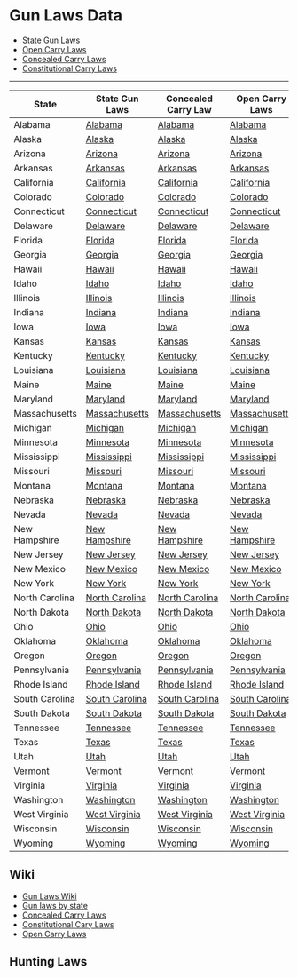 # Gun Laws Data

- [State Gun Laws](https://github.com/universityofguns/laws/tree/main/state-gun-laws)
- [Open Carry Laws](https://github.com/universityofguns/laws/tre/main/open-carry-laws/)
- [Concealed Carry Laws](https://github.com/universityofguns/laws/tree/main/concealed-carry-laws/)
- [Constitutional Carry Laws](https://github.com/universityofguns/laws/tree/main/constitutional-carry-laws/)

---

| State | State Gun Laws | Concealed Carry Law | Open Carry Laws | Constitutional Carry Laws |
|-------|----------|-----------------------|-----------------|----------------------------|
| Alabama | [Alabama](https://github.com/universityofguns/laws/blob/main/state-gun-laws/Alabama-Gun-Laws.md) | [Alabama](https://github.com/universityofguns/laws/blob/main/concealed-carry-laws/Alabama-Concealed-Carry.md) | [Alabama](https://github.com/universityofguns/laws/blob/main/open-carry-laws/Alabama-Open-Carry-Laws.md) | [Alabama](https://github.com/universityofguns/laws/blob/main/constitutional-carry-laws/Alabama-Constitutional-Carry-Laws.md) |
| Alaska | [Alaska](https://github.com/universityofguns/laws/blob/main/state-gun-laws/Alaska-Gun-Laws.md) | [Alaska](https://github.com/universityofguns/laws/blob/main/concealed-carry-laws/Alaska-Concealed-Carry.md) | [Alaska](https://github.com/universityofguns/laws/blob/main/open-carry-laws/Alaska-Open-Carry-Laws.md) | [Alaska](https://github.com/universityofguns/laws/blob/main/constitutional-carry-laws/Alaska-Constitutional-Carry-Laws.md) |
| Arizona | [Arizona](https://github.com/universityofguns/laws/blob/main/state-gun-laws/Arizona-Gun-Laws.md) | [Arizona](https://github.com/universityofguns/laws/blob/main/concealed-carry-laws/Arizona-Concealed-Carry.md) | [Arizona](https://github.com/universityofguns/laws/blob/main/open-carry-laws/Arizona-Open-Carry-Laws.md) | [Arizona](https://github.com/universityofguns/laws/blob/main/constitutional-carry-laws/Arizona-Constitutional-Carry-Laws.md) |
| Arkansas | [Arkansas](https://github.com/universityofguns/laws/blob/main/state-gun-laws/Arkansas-Gun-Laws.md) | [Arkansas](https://github.com/universityofguns/laws/blob/main/concealed-carry-laws/Arkansas-Concealed-Carry.md) | [Arkansas](https://github.com/universityofguns/laws/blob/main/open-carry-laws/Arkansas-Open-Carry-Laws.md) | [Arkansas](https://github.com/universityofguns/laws/blob/main/constitutional-carry-laws/Arkansas-Constitutional-Carry-Laws.md) |
| California | [California](https://github.com/universityofguns/laws/blob/main/state-gun-laws/California-Gun-Laws.md) | [California](https://github.com/universityofguns/laws/blob/main/concealed-carry-laws/California-Concealed-Carry.md) | [California](https://github.com/universityofguns/laws/blob/main/open-carry-laws/California-Open-Carry-Laws.md) | [California](https://github.com/universityofguns/laws/blob/main/constitutional-carry-laws/California-Constitutional-Carry-Laws.md) |
| Colorado | [Colorado](https://github.com/universityofguns/laws/blob/main/state-gun-laws/Colorado-Gun-Laws.md) | [Colorado](https://github.com/universityofguns/laws/blob/main/concealed-carry-laws/Colorado-Concealed-Carry.md) | [Colorado](https://github.com/universityofguns/laws/blob/main/open-carry-laws/Colorado-Open-Carry-Laws.md) | [Colorado](https://github.com/universityofguns/laws/blob/main/constitutional-carry-laws/Colorado-Constitutional-Carry-Laws.md) |
| Connecticut | [Connecticut](https://github.com/universityofguns/laws/blob/main/state-gun-laws/Connecticut-Gun-Laws.md) | [Connecticut](https://github.com/universityofguns/laws/blob/main/concealed-carry-laws/Connecticut-Concealed-Carry.md) | [Connecticut](https://github.com/universityofguns/laws/blob/main/open-carry-laws/Connecticut-Open-Carry-Laws.md) | [Connecticut](https://github.com/universityofguns/laws/blob/main/constitutional-carry-laws/Connecticut-Constitutional-Carry-Laws.md) |
| Delaware | [Delaware](https://github.com/universityofguns/laws/blob/main/state-gun-laws/Delaware-Gun-Laws.md) | [Delaware](https://github.com/universityofguns/laws/blob/main/concealed-carry-laws/Delaware-Concealed-Carry.md) | [Delaware](https://github.com/universityofguns/laws/blob/main/open-carry-laws/Delaware-Open-Carry-Laws.md) | [Delaware](https://github.com/universityofguns/laws/blob/main/constitutional-carry-laws/Delaware-Constitutional-Carry-Laws.md) |
| Florida | [Florida](https://github.com/universityofguns/laws/blob/main/state-gun-laws/Florida-Gun-Laws.md) | [Florida](https://github.com/universityofguns/laws/blob/main/concealed-carry-laws/Florida-Concealed-Carry.md) | [Florida](https://github.com/universityofguns/laws/blob/main/open-carry-laws/Florida-Open-Carry-Laws.md) | [Florida](https://github.com/universityofguns/laws/blob/main/constitutional-carry-laws/Florida-Constitutional-Carry-Laws.md) |
| Georgia | [Georgia](https://github.com/universityofguns/laws/blob/main/state-gun-laws/Georgia-Gun-Laws.md) | [Georgia](https://github.com/universityofguns/laws/blob/main/concealed-carry-laws/Georgia-Concealed-Carry.md) | [Georgia](https://github.com/universityofguns/laws/blob/main/open-carry-laws/Georgia-Open-Carry-Laws.md) | [Georgia](https://github.com/universityofguns/laws/blob/main/constitutional-carry-laws/Georgia-Constitutional-Carry-Laws.md) |
| Hawaii | [Hawaii](https://github.com/universityofguns/laws/blob/main/state-gun-laws/Hawaii-Gun-Laws.md) | [Hawaii](https://github.com/universityofguns/laws/blob/main/concealed-carry-laws/Hawaii-Concealed-Carry.md) | [Hawaii](https://github.com/universityofguns/laws/blob/main/open-carry-laws/Hawaii-Open-Carry-Laws.md) | [Hawaii](https://github.com/universityofguns/laws/blob/main/constitutional-carry-laws/Hawaii-Constitutional-Carry-Laws.md) |
| Idaho | [Idaho](https://github.com/universityofguns/laws/blob/main/state-gun-laws/Idaho-Gun-Laws.md) | [Idaho](https://github.com/universityofguns/laws/blob/main/concealed-carry-laws/Idaho-Concealed-Carry.md) | [Idaho](https://github.com/universityofguns/laws/blob/main/open-carry-laws/Idaho-Open-Carry-Laws.md) | [Idaho](https://github.com/universityofguns/laws/blob/main/constitutional-carry-laws/Idaho-Constitutional-Carry-Laws.md) |
| Illinois | [Illinois](https://github.com/universityofguns/laws/blob/main/state-gun-laws/Illinois-Gun-Laws.md) | [Illinois](https://github.com/universityofguns/laws/blob/main/concealed-carry-laws/Illinois-Concealed-Carry.md) | [Illinois](https://github.com/universityofguns/laws/blob/main/open-carry-laws/Illinois-Open-Carry-Laws.md) | [Illinois](https://github.com/universityofguns/laws/blob/main/constitutional-carry-laws/Illinois-Constitutional-Carry-Laws.md) |
| Indiana | [Indiana](https://github.com/universityofguns/laws/blob/main/state-gun-laws/Indiana-Gun-Laws.md) | [Indiana](https://github.com/universityofguns/laws/blob/main/concealed-carry-laws/Indiana-Concealed-Carry.md) | [Indiana](https://github.com/universityofguns/laws/blob/main/open-carry-laws/Indiana-Open-Carry-Laws.md) | [Indiana](https://github.com/universityofguns/laws/blob/main/constitutional-carry-laws/Indiana-Constitutional-Carry-Laws.md) |
| Iowa | [Iowa](https://github.com/universityofguns/laws/blob/main/state-gun-laws/Iowa-Gun-Laws.md) | [Iowa](https://github.com/universityofguns/laws/blob/main/concealed-carry-laws/Iowa-Concealed-Carry.md) | [Iowa](https://github.com/universityofguns/laws/blob/main/open-carry-laws/Iowa-Open-Carry-Laws.md) | [Iowa](https://github.com/universityofguns/laws/blob/main/constitutional-carry-laws/Iowa-Constitutional-Carry-Laws.md) |
| Kansas | [Kansas](https://github.com/universityofguns/laws/blob/main/state-gun-laws/Kansas-Gun-Laws.md) | [Kansas](https://github.com/universityofguns/laws/blob/main/concealed-carry-laws/Kansas-Concealed-Carry.md) | [Kansas](https://github.com/universityofguns/laws/blob/main/open-carry-laws/Kansas-Open-Carry-Laws.md) | [Kansas](https://github.com/universityofguns/laws/blob/main/constitutional-carry-laws/Kansas-Constitutional-Carry-Laws.md) |
| Kentucky | [Kentucky](https://github.com/universityofguns/laws/blob/main/state-gun-laws/Kentucky-Gun-Laws.md) | [Kentucky](https://github.com/universityofguns/laws/blob/main/concealed-carry-laws/Kentucky-Concealed-Carry.md) | [Kentucky](https://github.com/universityofguns/laws/blob/main/open-carry-laws/Kentucky-Open-Carry-Laws.md) | [Kentucky](https://github.com/universityofguns/laws/blob/main/constitutional-carry-laws/Kentucky-Constitutional-Carry-Laws.md) |
| Louisiana | [Louisiana](https://github.com/universityofguns/laws/blob/main/state-gun-laws/Louisiana-Gun-Laws.md) | [Louisiana](https://github.com/universityofguns/laws/blob/main/concealed-carry-laws/Louisiana-Concealed-Carry.md) | [Louisiana](https://github.com/universityofguns/laws/blob/main/open-carry-laws/Louisiana-Open-Carry-Laws.md) | [Louisiana](https://github.com/universityofguns/laws/blob/main/constitutional-carry-laws/Louisiana-Constitutional-Carry-Laws.md) |
| Maine | [Maine](https://github.com/universityofguns/laws/blob/main/state-gun-laws/Maine-Gun-Laws.md) | [Maine](https://github.com/universityofguns/laws/blob/main/concealed-carry-laws/Maine-Concealed-Carry.md) | [Maine](https://github.com/universityofguns/laws/blob/main/open-carry-laws/Maine-Open-Carry-Laws.md) | [Maine](https://github.com/universityofguns/laws/blob/main/constitutional-carry-laws/Maine-Constitutional-Carry-Laws.md) |
| Maryland | [Maryland](https://github.com/universityofguns/laws/blob/main/state-gun-laws/Maryland-Gun-Laws.md) | [Maryland](https://github.com/universityofguns/laws/blob/main/concealed-carry-laws/Maryland-Concealed-Carry.md) | [Maryland](https://github.com/universityofguns/laws/blob/main/open-carry-laws/Maryland-Open-Carry-Laws.md) | [Maryland](https://github.com/universityofguns/laws/blob/main/constitutional-carry-laws/Maryland-Constitutional-Carry-Laws.md) |
| Massachusetts | [Massachusetts](https://github.com/universityofguns/laws/blob/main/state-gun-laws/Massachusetts-Gun-Laws.md) | [Massachusetts](https://github.com/universityofguns/laws/blob/main/concealed-carry-laws/Massachusetts-Concealed-Carry.md) | [Massachusetts](https://github.com/universityofguns/laws/blob/main/open-carry-laws/Massachusetts-Open-Carry-Laws.md) | [Massachusetts](https://github.com/universityofguns/laws/blob/main/constitutional-carry-laws/Massachusetts-Constitutional-Carry-Laws.md) |
| Michigan | [Michigan](https://github.com/universityofguns/laws/blob/main/state-gun-laws/Michigan-Gun-Laws.md) | [Michigan](https://github.com/universityofguns/laws/blob/main/concealed-carry-laws/Michigan-Concealed-Carry.md) | [Michigan](https://github.com/universityofguns/laws/blob/main/open-carry-laws/Michigan-Open-Carry-Laws.md) | [Michigan](https://github.com/universityofguns/laws/blob/main/constitutional-carry-laws/Michigan-Constitutional-Carry-Laws.md) |
| Minnesota | [Minnesota](https://github.com/universityofguns/laws/blob/main/state-gun-laws/Minnesota-Gun-Laws.md) | [Minnesota](https://github.com/universityofguns/laws/blob/main/concealed-carry-laws/Minnesota-Concealed-Carry.md) | [Minnesota](https://github.com/universityofguns/laws/blob/main/open-carry-laws/Minnesota-Open-Carry-Laws.md) | [Minnesota](https://github.com/universityofguns/laws/blob/main/constitutional-carry-laws/Minnesota-Constitutional-Carry-Laws.md) |
| Mississippi | [Mississippi](https://github.com/universityofguns/laws/blob/main/state-gun-laws/Mississippi-Gun-Laws.md) | [Mississippi](https://github.com/universityofguns/laws/blob/main/concealed-carry-laws/Mississippi-Concealed-Carry.md) | [Mississippi](https://github.com/universityofguns/laws/blob/main/open-carry-laws/Mississippi-Open-Carry-Laws.md) | [Mississippi](https://github.com/universityofguns/laws/blob/main/constitutional-carry-laws/Mississippi-Constitutional-Carry-Laws.md) |
| Missouri | [Missouri](https://github.com/universityofguns/laws/blob/main/state-gun-laws/Missouri-Gun-Laws.md) | [Missouri](https://github.com/universityofguns/laws/blob/main/concealed-carry-laws/Missouri-Concealed-Carry.md) | [Missouri](https://github.com/universityofguns/laws/blob/main/open-carry-laws/Missouri-Open-Carry-Laws.md) | [Missouri](https://github.com/universityofguns/laws/blob/main/constitutional-carry-laws/Missouri-Constitutional-Carry-Laws.md) |
| Montana | [Montana](https://github.com/universityofguns/laws/blob/main/state-gun-laws/Montana-Gun-Laws.md) | [Montana](https://github.com/universityofguns/laws/blob/main/concealed-carry-laws/Montana-Concealed-Carry.md) | [Montana](https://github.com/universityofguns/laws/blob/main/open-carry-laws/Montana-Open-Carry-Laws.md) | [Montana](https://github.com/universityofguns/laws/blob/main/constitutional-carry-laws/Montana-Constitutional-Carry-Laws.md) |
| Nebraska | [Nebraska](https://github.com/universityofguns/laws/blob/main/state-gun-laws/Nebraska-Gun-Laws.md) | [Nebraska](https://github.com/universityofguns/laws/blob/main/concealed-carry-laws/Nebraska-Concealed-Carry.md) | [Nebraska](https://github.com/universityofguns/laws/blob/main/open-carry-laws/Nebraska-Open-Carry-Laws.md) | [Nebraska](https://github.com/universityofguns/laws/blob/main/constitutional-carry-laws/Nebraska-Constitutional-Carry-Laws.md) |
| Nevada | [Nevada](https://github.com/universityofguns/laws/blob/main/state-gun-laws/Nevada-Gun-Laws.md) | [Nevada](https://github.com/universityofguns/laws/blob/main/concealed-carry-laws/Nevada-Concealed-Carry.md) | [Nevada](https://github.com/universityofguns/laws/blob/main/open-carry-laws/Nevada-Open-Carry-Laws.md) | [Nevada](https://github.com/universityofguns/laws/blob/main/constitutional-carry-laws/Nevada-Constitutional-Carry-Laws.md) |
| New Hampshire | [New Hampshire](https://github.com/universityofguns/laws/blob/main/state-gun-laws/New-Hampshire-Gun-Laws.md) | [New Hampshire](https://github.com/universityofguns/laws/blob/main/concealed-carry-laws/New-Hampshire-Concealed-Carry.md) | [New Hampshire](https://github.com/universityofguns/laws/blob/main/open-carry-laws/New-Hampshire-Open-Carry-Laws.md) | [New Hampshire](https://github.com/universityofguns/laws/blob/main/constitutional-carry-laws/New-Hampshire-Constitutional-Carry-Laws.md) |
| New Jersey | [New Jersey](https://github.com/universityofguns/laws/blob/main/state-gun-laws/New-Jersey-Gun-Laws.md) | [New Jersey](https://github.com/universityofguns/laws/blob/main/concealed-carry-laws/New-Jersey-Concealed-Carry.md) | [New Jersey](https://github.com/universityofguns/laws/blob/main/open-carry-laws/New-Jersey-Open-Carry-Laws.md) | [New Jersey](https://github.com/universityofguns/laws/blob/main/constitutional-carry-laws/New-Jersey-Constitutional-Carry-Laws.md) |
| New Mexico | [New Mexico](https://github.com/universityofguns/laws/blob/main/state-gun-laws/New-Mexico-Gun-Laws.md) | [New Mexico](https://github.com/universityofguns/laws/blob/main/concealed-carry-laws/New-Mexico-Concealed-Carry.md) | [New Mexico](https://github.com/universityofguns/laws/blob/main/open-carry-laws/New-Mexico-Open-Carry-Laws.md) | [New Mexico](https://github.com/universityofguns/laws/blob/main/constitutional-carry-laws/New-Mexico-Constitutional-Carry-Laws.md) |
| New York | [New York](https://github.com/universityofguns/laws/blob/main/state-gun-laws/New-York-Gun-Laws.md) | [New York](https://github.com/universityofguns/laws/blob/main/concealed-carry-laws/New-York-Concealed-Carry.md) | [New York](https://github.com/universityofguns/laws/blob/main/open-carry-laws/New-York-Open-Carry-Laws.md) | [New York](https://github.com/universityofguns/laws/blob/main/constitutional-carry-laws/New-York-Constitutional-Carry-Laws.md) |
| North Carolina | [North Carolina](https://github.com/universityofguns/laws/blob/main/state-gun-laws/North-Carolina-Gun-Laws.md) | [North Carolina](https://github.com/universityofguns/laws/blob/main/concealed-carry-laws/North-Carolina-Concealed-Carry.md) | [North Carolina](https://github.com/universityofguns/laws/blob/main/open-carry-laws/North-Carolina-Open-Carry-Laws.md) | [North Carolina](https://github.com/universityofguns/laws/blob/main/constitutional-carry-laws/North-Carolina-Constitutional-Carry-Laws.md) |
| North Dakota | [North Dakota](https://github.com/universityofguns/laws/blob/main/state-gun-laws/North-Dakota-Gun-Laws.md) | [North Dakota](https://github.com/universityofguns/laws/blob/main/concealed-carry-laws/North-Dakota-Concealed-Carry.md) | [North Dakota](https://github.com/universityofguns/laws/blob/main/open-carry-laws/North-Dakota-Open-Carry-Laws.md) | [North Dakota](https://github.com/universityofguns/laws/blob/main/constitutional-carry-laws/North-Dakota-Constitutional-Carry-Laws.md) |
| Ohio | [Ohio](https://github.com/universityofguns/laws/blob/main/state-gun-laws/Ohio-Gun-Laws.md) | [Ohio](https://github.com/universityofguns/laws/blob/main/concealed-carry-laws/Ohio-Concealed-Carry.md) | [Ohio](https://github.com/universityofguns/laws/blob/main/open-carry-laws/Ohio-Open-Carry-Laws.md) | [Ohio](https://github.com/universityofguns/laws/blob/main/constitutional-carry-laws/Ohio-Constitutional-Carry-Laws.md) |
| Oklahoma | [Oklahoma](https://github.com/universityofguns/laws/blob/main/state-gun-laws/Oklahoma-Gun-Laws.md) | [Oklahoma](https://github.com/universityofguns/laws/blob/main/concealed-carry-laws/Oklahoma-Concealed-Carry.md) | [Oklahoma](https://github.com/universityofguns/laws/blob/main/open-carry-laws/Oklahoma-Open-Carry-Laws.md) | [Oklahoma](https://github.com/universityofguns/laws/blob/main/constitutional-carry-laws/Oklahoma-Constitutional-Carry-Laws.md) |
| Oregon | [Oregon](https://github.com/universityofguns/laws/blob/main/state-gun-laws/Oregon-Gun-Laws.md) | [Oregon](https://github.com/universityofguns/laws/blob/main/concealed-carry-laws/Oregon-Concealed-Carry.md) | [Oregon](https://github.com/universityofguns/laws/blob/main/open-carry-laws/Oregon-Open-Carry-Laws.md) | [Oregon](https://github.com/universityofguns/laws/blob/main/constitutional-carry-laws/Oregon-Constitutional-Carry-Laws.md) |
| Pennsylvania | [Pennsylvania](https://github.com/universityofguns/laws/blob/main/state-gun-laws/Pennsylvania-Gun-Laws.md) | [Pennsylvania](https://github.com/universityofguns/laws/blob/main/concealed-carry-laws/Pennsylvania-Concealed-Carry.md) | [Pennsylvania](https://github.com/universityofguns/laws/blob/main/open-carry-laws/Pennsylvania-Open-Carry-Laws.md) | [Pennsylvania](https://github.com/universityofguns/laws/blob/main/constitutional-carry-laws/Pennsylvania-Constitutional-Carry-Laws.md) |
| Rhode Island | [Rhode Island](https://github.com/universityofguns/laws/blob/main/state-gun-laws/Rhode-Island-Gun-Laws.md) | [Rhode Island](https://github.com/universityofguns/laws/blob/main/concealed-carry-laws/Rhode-Island-Concealed-Carry.md) | [Rhode Island](https://github.com/universityofguns/laws/blob/main/open-carry-laws/Rhode-Island-Open-Carry-Laws.md) | [Rhode Island](https://github.com/universityofguns/laws/blob/main/constitutional-carry-laws/Rhode-Island-Constitutional-Carry-Laws.md) |
| South Carolina | [South Carolina](https://github.com/universityofguns/laws/blob/main/state-gun-laws/South-Carolina-Gun-Laws.md) | [South Carolina](https://github.com/universityofguns/laws/blob/main/concealed-carry-laws/South-Carolina-Concealed-Carry.md) | [South Carolina](https://github.com/universityofguns/laws/blob/main/open-carry-laws/South-Carolina-Open-Carry-Laws.md) | [South Carolina](https://github.com/universityofguns/laws/blob/main/constitutional-carry-laws/South-Carolina-Constitutional-Carry-Laws.md) |
| South Dakota | [South Dakota](https://github.com/universityofguns/laws/blob/main/state-gun-laws/South-Dakota-Gun-Laws.md) | [South Dakota](https://github.com/universityofguns/laws/blob/main/concealed-carry-laws/South-Dakota-Concealed-Carry.md) | [South Dakota](https://github.com/universityofguns/laws/blob/main/open-carry-laws/South-Dakota-Open-Carry-Laws.md) | [South Dakota](https://github.com/universityofguns/laws/blob/main/constitutional-carry-laws/South-Dakota-Constitutional-Carry-Laws.md) |
| Tennessee | [Tennessee](https://github.com/universityofguns/laws/blob/main/state-gun-laws/Tennessee-Gun-Laws.md) | [Tennessee](https://github.com/universityofguns/laws/blob/main/concealed-carry-laws/Tennessee-Concealed-Carry.md) | [Tennessee](https://github.com/universityofguns/laws/blob/main/open-carry-laws/Tennessee-Open-Carry-Laws.md) | [Tennessee](https://github.com/universityofguns/laws/blob/main/constitutional-carry-laws/Tennessee-Constitutional-Carry-Laws.md) |
| Texas | [Texas](https://github.com/universityofguns/laws/blob/main/state-gun-laws/Texas-Gun-Laws.md) | [Texas](https://github.com/universityofguns/laws/blob/main/concealed-carry-laws/Texas-Concealed-Carry.md) | [Texas](https://github.com/universityofguns/laws/blob/main/open-carry-laws/Texas-Open-Carry-Laws.md) | [Texas](https://github.com/universityofguns/laws/blob/main/constitutional-carry-laws/Texas-Constitutional-Carry-Laws.md) |
| Utah | [Utah](https://github.com/universityofguns/laws/blob/main/state-gun-laws/Utah-Gun-Laws.md) | [Utah](https://github.com/universityofguns/laws/blob/main/concealed-carry-laws/Utah-Concealed-Carry.md) | [Utah](https://github.com/universityofguns/laws/blob/main/open-carry-laws/Utah-Open-Carry-Laws.md) | [Utah](https://github.com/universityofguns/laws/blob/main/constitutional-carry-laws/Utah-Constitutional-Carry-Laws.md) |
| Vermont | [Vermont](https://github.com/universityofguns/laws/blob/main/state-gun-laws/Vermont-Gun-Laws.md) | [Vermont](https://github.com/universityofguns/laws/blob/main/concealed-carry-laws/Vermont-Concealed-Carry.md) | [Vermont](https://github.com/universityofguns/laws/blob/main/open-carry-laws/Vermont-Open-Carry-Laws.md) | [Vermont](https://github.com/universityofguns/laws/blob/main/constitutional-carry-laws/Vermont-Constitutional-Carry-Laws.md) |
| Virginia | [Virginia](https://github.com/universityofguns/laws/blob/main/state-gun-laws/Virginia-Gun-Laws.md) | [Virginia](https://github.com/universityofguns/laws/blob/main/concealed-carry-laws/Virginia-Concealed-Carry.md) | [Virginia](https://github.com/universityofguns/laws/blob/main/open-carry-laws/Virginia-Open-Carry-Laws.md) | [Virginia](https://github.com/universityofguns/laws/blob/main/constitutional-carry-laws/Virginia-Constitutional-Carry-Laws.md) |
| Washington | [Washington](https://github.com/universityofguns/laws/blob/main/state-gun-laws/Washington-Gun-Laws.md) | [Washington](https://github.com/universityofguns/laws/blob/main/concealed-carry-laws/Washington-Concealed-Carry.md) | [Washington](https://github.com/universityofguns/laws/blob/main/open-carry-laws/Washington-Open-Carry-Laws.md) | [Washington](https://github.com/universityofguns/laws/blob/main/constitutional-carry-laws/Washington-Constitutional-Carry-Laws.md) |
| West Virginia | [West Virginia](https://github.com/universityofguns/laws/blob/main/state-gun-laws/West-Virginia-Gun-Laws.md) | [West Virginia](https://github.com/universityofguns/laws/blob/main/concealed-carry-laws/West-Virginia-Concealed-Carry.md) | [West Virginia](https://github.com/universityofguns/laws/blob/main/open-carry-laws/West-Virginia-Open-Carry-Laws.md) | [West Virginia](https://github.com/universityofguns/laws/blob/main/constitutional-carry-laws/West-Virginia-Constitutional-Carry-Laws.md) |
| Wisconsin | [Wisconsin](https://github.com/universityofguns/laws/blob/main/state-gun-laws/Wisconsin-Gun-Laws.md) | [Wisconsin](https://github.com/universityofguns/laws/blob/main/concealed-carry-laws/Wisconsin-Concealed-Carry.md) | [Wisconsin](https://github.com/universityofguns/laws/blob/main/open-carry-laws/Wisconsin-Open-Carry-Laws.md) | [Wisconsin](https://github.com/universityofguns/laws/blob/main/constitutional-carry-laws/Wisconsin-Constitutional-Carry-Laws.md) |
| Wyoming | [Wyoming](https://github.com/universityofguns/laws/blob/main/state-gun-laws/Wyoming-Gun-Laws.md) | [Wyoming](https://github.com/universityofguns/laws/blob/main/concealed-carry-laws/Wyoming-Concealed-Carry.md) | [Wyoming](https://github.com/universityofguns/laws/blob/main/open-carry-laws/Wyoming-Open-Carry-Laws.md) | [Wyoming](https://github.com/universityofguns/laws/blob/main/constitutional-carry-laws/Wyoming-Constitutional-Carry-Laws.md) |

## Wiki

- [Gun Laws Wiki](https://github.com/universityofguns/laws/wiki)
- [Gun laws by state](https://github.com/universityofguns/laws/wiki/USA-Firearm-Laws)
- [Concealed Carry Laws](https://github.com/universityofguns/laws/wiki/Concealed-Carry-Laws)
- [Constitutional Cary Laws](https://github.com/universityofguns/laws/wiki/Constitutional-Carry-Laws)
- [Open Carry Laws](https://github.com/universityofguns/laws/wiki/Open-Carry-Laws)

## Hunting Laws